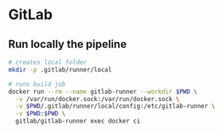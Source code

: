 # GitLab

## Run locally the pipeline

```bash
# creates local folder
mkdir -p .gitlab/runner/local

# runs build job
docker run --rm --name gitlab-runner --workdir $PWD \
  -v /var/run/docker.sock:/var/run/docker.sock \
  -v $PWD/.gitlab/runner/local/config:/etc/gitlab-runner \
  -v $PWD:$PWD \
  gitlab/gitlab-runner exec docker ci
```
